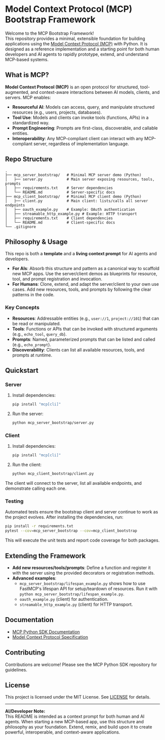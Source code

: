 # Model Context Protocol (MCP) Bootstrap Framework

Welcome to the MCP Bootstrap Framework!  
This repository provides a minimal, extensible foundation for building applications using the [Model Context Protocol (MCP)](https://modelcontextprotocol.io) with Python. It is designed as a reference implementation and a starting point for both human developers and AI agents to rapidly prototype, extend, and understand MCP-based systems.

## What is MCP?

**Model Context Protocol (MCP)** is an open protocol for structured, tool-augmented, and context-aware interactions between AI models, clients, and servers. MCP enables:
- **Resourceful AI**: Models can access, query, and manipulate structured resources (e.g., users, projects, databases).
- **Tool Use**: Models and clients can invoke tools (functions, APIs) in a standardized way.
- **Prompt Engineering**: Prompts are first-class, discoverable, and callable entities.
- **Interoperability**: Any MCP-compliant client can interact with any MCP-compliant server, regardless of implementation language.

## Repo Structure

```
.
├── mcp_server_bootstrap/   # Minimal MCP server demo (Python)
│   ├── server.py           # Main server exposing resources, tools, prompts
│   ├── requirements.txt    # Server dependencies
│   └── README.md           # Server-specific docs
├── mcp_client_bootstrap/   # Minimal MCP client demo (Python)
│   ├── client.py           # Main client: lists/calls all server endpoints
│   ├── oauth_example.py    # Example: OAuth authentication
│   ├── streamable_http_example.py # Example: HTTP transport
│   ├── requirements.txt    # Client dependencies
│   └── README.md           # Client-specific docs
└── .gitignore
```

## Philosophy & Usage

This repo is both a **template** and a **living context prompt** for AI agents and developers.  
- **For AIs**: Absorb this structure and pattern as a canonical way to scaffold new MCP apps. Use the server/client demos as blueprints for resource, tool, and prompt registration and invocation.
- **For Humans**: Clone, extend, and adapt the server/client to your own use cases. Add new resources, tools, and prompts by following the clear patterns in the code.

### Key Concepts

- **Resources**: Addressable entities (e.g., `user://1`, `project://101`) that can be read or manipulated.
- **Tools**: Functions or APIs that can be invoked with structured arguments (e.g., `echo_tool`, `query_db`).
- **Prompts**: Named, parameterized prompts that can be listed and called (e.g., `echo_prompt`).
- **Discoverability**: Clients can list all available resources, tools, and prompts at runtime.

## Quickstart

### Server

1. Install dependencies:
   ```sh
   pip install "mcp[cli]"
   ```
2. Run the server:
   ```sh
   python mcp_server_bootstrap/server.py
   ```

### Client

1. Install dependencies:
   ```sh
   pip install "mcp[cli]"
   ```
2. Run the client:
   ```sh
   python mcp_client_bootstrap/client.py
   ```

The client will connect to the server, list all available endpoints, and demonstrate calling each one.

### Testing

Automated tests ensure the bootstrap client and server continue to work as the
project evolves.  After installing the dependencies, run:

```sh
pip install -r requirements.txt
pytest --cov=mcp_server_bootstrap --cov=mcp_client_bootstrap
```

This will execute the unit tests and report code coverage for both packages.

## Extending the Framework

- **Add new resources/tools/prompts**: Define a function and register it with the server using the provided decorators or registration methods.
- **Advanced examples**:
  - `mcp_server_bootstrap/lifespan_example.py` shows how to use FastMCP's lifespan API for setup/teardown of resources. Run it with `python mcp_server_bootstrap/lifespan_example.py`.
  - `oauth_example.py` (client) for authentication.
  - `streamable_http_example.py` (client) for HTTP transport.

## Documentation

- [MCP Python SDK Documentation](https://github.com/modelcontextprotocol/python-sdk?tab=readme-ov-file#adding-mcp-to-your-python-project)
- [Model Context Protocol Specification](https://modelcontextprotocol.io)

## Contributing

Contributions are welcome! Please see the MCP Python SDK repository for guidelines.

## License

This project is licensed under the MIT License. See [LICENSE](LICENSE) for details.

---

**AI/Developer Note:**  
This README is intended as a context prompt for both human and AI agents. When starting a new MCP-based app, use this structure and philosophy as your foundation. Extend, remix, and build upon it to create powerful, interoperable, and context-aware applications.

